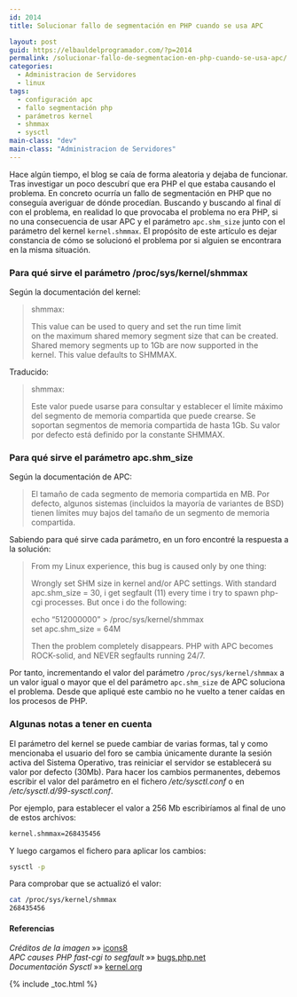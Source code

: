 ```yaml
---
id: 2014
title: Solucionar fallo de segmentación en PHP cuando se usa APC

layout: post
guid: https://elbauldelprogramador.com/?p=2014
permalink: /solucionar-fallo-de-segmentacion-en-php-cuando-se-usa-apc/
categories:
  - Administracion de Servidores
  - linux
tags:
  - configuración apc
  - fallo segmentación php
  - parámetros kernel
  - shmmax
  - sysctl
main-class: "dev"
main-class: "Administracion de Servidores"
---
```

Hace algún tiempo, el blog se caía de forma aleatoria y dejaba de funcionar. Tras investigar un poco descubrí que era PHP el que estaba causando el problema. En concreto ocurría un fallo de segmentación en PHP que no conseguía averiguar de dónde procedían. Buscando y buscando al final dí con el problema, en realidad lo que provocaba el problema no era PHP, si no una consecuencia de usar APC y el parámetro `apc.shm_size` junto con el parámetro del kernel `kernel.shmmax`. El propósito de este artículo es dejar constancia de cómo se solucionó el problema por si alguien se encontrara en la misma situación.

<!--ad-->

### Para qué sirve el parámetro /proc/sys/kernel/shmmax

Según la documentación del kernel:

> shmmax:
> 
> This value can be used to query and set the run time limit  
> on the maximum shared memory segment size that can be created.  
> Shared memory segments up to 1Gb are now supported in the  
> kernel. This value defaults to SHMMAX. 

Traducido:

> shmmax:
> 
> Este valor puede usarse para consultar y establecer el límite máximo del segmento de memoria compartida que puede crearse. Se soportan segmentos de memoria compartida de hasta 1Gb. Su valor por defecto está definido por la constante SHMMAX. 

### Para qué sirve el parámetro apc.shm_size

Según la documentación de APC:

> El tamaño de cada segmento de memoria compartida en MB. Por defecto, algunos sistemas (incluidos la mayoría de variantes de BSD) tienen límites muy bajos del tamaño de un segmento de memoria compartida. 

Sabiendo para qué sirve cada parámetro, en un foro encontré la respuesta a la solución:

> From my Linux experience, this bug is caused only by one thing:
> 
> Wrongly set SHM size in kernel and/or APC settings. With standard apc.shm_size = 30, i get segfault (11) every time i try to spawn php-cgi processes. But once i do the following:
> 
> echo &#8220;512000000&#8221; > /proc/sys/kernel/shmmax  
> set apc.shm_size = 64M
> 
> Then the problem completely disappears. PHP with APC becomes ROCK-solid, and NEVER segfaults running 24/7.

Por tanto, incrementando el valor del parámetro `/proc/sys/kernel/shmmax` a un valor igual o mayor que el del parámetro `apc.shm_size` de APC soluciona el problema. Desde que apliqué este cambio no he vuelto a tener caídas en los procesos de PHP.

### Algunas notas a tener en cuenta

El parámetro del kernel se puede cambiar de varias formas, tal y como mencionaba el usuario del foro se cambia únicamente durante la sesión activa del Sistema Operativo, tras reiniciar el servidor se establecerá su valor por defecto (30Mb). Para hacer los cambios permanentes, debemos escribir el valor del parámetro en el fichero */etc/sysctl.conf* o en */etc/sysctl.d/99-sysctl.conf*.

Por ejemplo, para establecer el valor a 256 Mb escribiríamos al final de uno de estos archivos:

```bash
kernel.shmmax=268435456

```

Y luego cargamos el fichero para aplicar los cambios:

```bash
sysctl -p

```

Para comprobar que se actualizó el valor:

```bash
cat /proc/sys/kernel/shmmax
268435456

```

#### Referencias

*Créditos de la imagen* »» <a href="http://icons8.com/" target="_blank">icons8</a>  
*APC causes PHP fast-cgi to segfault* »» <a href="https://bugs.php.net/bug.php?id=56894" target="_blank">bugs.php.net</a>  
*Documentación Sysctl* »» <a href="https://www.kernel.org/doc/Documentation/sysctl/kernel.txt" target="_blank">kernel.org</a>



{% include _toc.html %}

